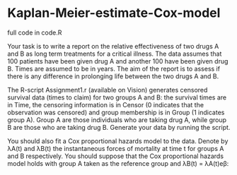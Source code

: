 # Kaplan-Meier-estimate-Cox-model

full code in code.R

Your task is to write a report on the relative effectiveness of two drugs A and B as long term treatments for a critical illness. The data assumes that 100 patients have been given drug A and another 100 have been given drug B. Times are assumed to be in years. The aim of the report is to assess if there is any difference in prolonging life between the two drugs A and B.

The R-script Assignment1.r (available on Vision) generates censored survival data (times to claim) for two groups A and B: the survival times are in Time, the censoring information is in Censor (0 indicates that the observation was censored) and group membership is in Group (1 indicates group A). Group A are those individuals who are taking drug A, while group B are those who are taking drug B. Generate your data by running the script.

You should also fit a Cox proportional hazards model to the data. Denote by &#955;A(t) and &#955;B(t) the instantaneous forces of mortality at time t for groups A and B respectively. You should suppose that the Cox proportional hazards model holds with group A taken as the reference group and &#955;B(t) = &#955;A(t)e&#946;:
